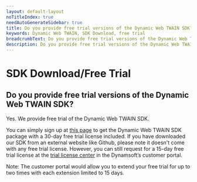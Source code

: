 ```yaml
---
layout: default-layout
noTitleIndex: true
needAutoGenerateSidebar: true
title: Do you provide free trial versions of the Dynamic Web TWAIN SDK?
keywords: Dynamic Web TWAIN, SDK Download, free trial
breadcrumbText: Do you provide free trial versions of the Dynamic Web TWAIN SDK?
description: Do you provide free trial versions of the Dynamic Web TWAIN SDK?
---
```


# SDK Download/Free Trial

## Do you provide free trial versions of the Dynamic Web TWAIN SDK?

Yes. We provide free trial of the Dynamic Web TWAIN SDK.

You can simply sign up at <a href="https://www.dynamsoft.com/web-twain/downloads/" target="_blank">this page</a> to get the Dynamic Web TWAIN SDK package with a 30-day free trial license included.
If you have downloaded our SDK from an external website like Github, please note it doesn't come with any free trial license. However, you can still request for a 15-day free trial license at the <a href="https://www.dynamsoft.com/customer/license/trialLicense" target="_blank">trial license center</a> in the Dynamsoft’s customer portal.

Note: The customer portal would allow you to extend your free trial for up to two times with each extension limited to 15 days.
